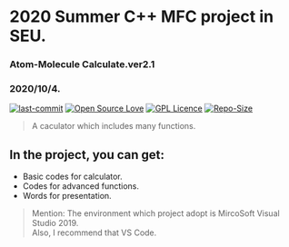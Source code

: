 # 2020 Summer C++ MFC project in SEU.
### Atom-Molecule Calculate.ver2.1
### 2020/10/4.
[![last-commit](https://img.shields.io/github/last-commit/preminstrel/MFC-project-in-SEU)](../../graphs/commit-activity)
[![Open Source Love](https://img.shields.io/badge/-%E2%9D%A4%20Open%20Source-Green?style=flat-square&logo=Github&logoColor=white&link=https://hollowman6.github.io/fund.html)](https://hollowman6.github.io/fund.html)
[![GPL Licence](https://img.shields.io/badge/license-MIT-blue)](https://opensource.org/licenses/GPL-3.0/)
[![Repo-Size](https://img.shields.io/github/repo-size/preminstrel/MFC-project-in-SEU.svg)](../../archive/master.zip)

> A caculator which includes many functions.
## In the project, you can get:
- Basic codes for calculator.
- Codes for advanced functions.
- Words for presentation.
> Mention: The environment which project adopt is MircoSoft Visual Studio 2019.  
> Also, I recommend that VS Code. 
